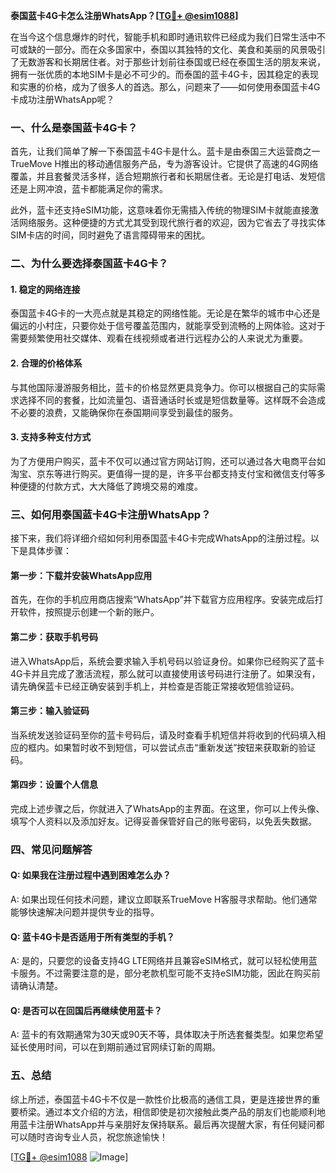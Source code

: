 **泰国蓝卡4G卡怎么注册WhatsApp？[[TG💪+ @esim1088](https://t.me/s/esim1088)]**

在当今这个信息爆炸的时代，智能手机和即时通讯软件已经成为我们日常生活中不可或缺的一部分。而在众多国家中，泰国以其独特的文化、美食和美丽的风景吸引了无数游客和长期居住者。对于那些计划前往泰国或已经在泰国生活的朋友来说，拥有一张优质的本地SIM卡是必不可少的。而泰国的蓝卡4G卡，因其稳定的表现和实惠的价格，成为了很多人的首选。那么，问题来了——如何使用泰国蓝卡4G卡成功注册WhatsApp呢？

### 一、什么是泰国蓝卡4G卡？

首先，让我们简单了解一下泰国蓝卡4G卡是什么。蓝卡是由泰国三大运营商之一TrueMove H推出的移动通信服务产品，专为游客设计。它提供了高速的4G网络覆盖，并且套餐灵活多样，适合短期旅行者和长期居住者。无论是打电话、发短信还是上网冲浪，蓝卡都能满足你的需求。

此外，蓝卡还支持eSIM功能，这意味着你无需插入传统的物理SIM卡就能直接激活网络服务。这种便捷的方式尤其受到现代旅行者的欢迎，因为它省去了寻找实体SIM卡店的时间，同时避免了语言障碍带来的困扰。

### 二、为什么要选择泰国蓝卡4G卡？

#### 1. 稳定的网络连接

泰国蓝卡4G卡的一大亮点就是其稳定的网络性能。无论是在繁华的城市中心还是偏远的小村庄，只要你处于信号覆盖范围内，就能享受到流畅的上网体验。这对于需要频繁使用社交媒体、观看在线视频或者进行远程办公的人来说尤为重要。

#### 2. 合理的价格体系

与其他国际漫游服务相比，蓝卡的价格显然更具竞争力。你可以根据自己的实际需求选择不同的套餐，比如流量包、语音通话时长或是短信数量等。这样既不会造成不必要的浪费，又能确保你在泰国期间享受到最佳的服务。

#### 3. 支持多种支付方式

为了方便用户购买，蓝卡不仅可以通过官方网站订购，还可以通过各大电商平台如淘宝、京东等进行购买。更值得一提的是，许多平台都支持支付宝和微信支付等多种便捷的付款方式，大大降低了跨境交易的难度。

### 三、如何用泰国蓝卡4G卡注册WhatsApp？

接下来，我们将详细介绍如何利用泰国蓝卡4G卡完成WhatsApp的注册过程。以下是具体步骤：

#### 第一步：下载并安装WhatsApp应用

首先，在你的手机应用商店搜索“WhatsApp”并下载官方应用程序。安装完成后打开软件，按照提示创建一个新的账户。

#### 第二步：获取手机号码

进入WhatsApp后，系统会要求输入手机号码以验证身份。如果你已经购买了蓝卡4G卡并且完成了激活流程，那么就可以直接使用该号码进行注册了。如果没有，请先确保蓝卡已经正确安装到手机上，并检查是否能正常接收短信验证码。

#### 第三步：输入验证码

当系统发送验证码至你的蓝卡号码后，请及时查看手机短信并将收到的代码填入相应的框内。如果暂时收不到短信，可以尝试点击“重新发送”按钮来获取新的验证码。

#### 第四步：设置个人信息

完成上述步骤之后，你就进入了WhatsApp的主界面。在这里，你可以上传头像、填写个人资料以及添加好友。记得妥善保管好自己的账号密码，以免丢失数据。

### 四、常见问题解答

#### Q: 如果我在注册过程中遇到困难怎么办？
A: 如果出现任何技术问题，建议立即联系TrueMove H客服寻求帮助。他们通常能够快速解决问题并提供专业的指导。

#### Q: 蓝卡4G卡是否适用于所有类型的手机？
A: 是的，只要您的设备支持4G LTE网络并且兼容eSIM格式，就可以轻松使用蓝卡服务。不过需要注意的是，部分老款机型可能不支持eSIM功能，因此在购买前请确认清楚。

#### Q: 是否可以在回国后再继续使用蓝卡？
A: 蓝卡的有效期通常为30天或90天不等，具体取决于所选套餐类型。如果您希望延长使用时间，可以在到期前通过官网续订新的周期。

### 五、总结

综上所述，泰国蓝卡4G卡不仅是一款性价比极高的通信工具，更是连接世界的重要桥梁。通过本文介绍的方法，相信即使是初次接触此类产品的朋友们也能顺利地用蓝卡注册WhatsApp并与亲朋好友保持联系。最后再次提醒大家，有任何疑问都可以随时咨询专业人员，祝您旅途愉快！

[[TG💪+ @esim1088](https://t.me/s/esim1088) ![Image](https://i.postimg.cc/4NQfJmqS/Snipaste-2025-05-13-00-14-12.png)]